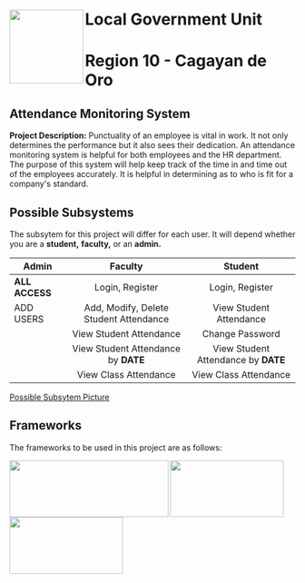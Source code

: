 # <img src="https://user-images.githubusercontent.com/120124509/209283550-860812e0-9d82-42e5-85c5-a8b76d934bb2.png" width ="130" height="130" img align="left"> Local Government Unit 

# Region 10 - Cagayan de Oro

## Attendance Monitoring System
**Project Description:** Punctuality of an employee is vital in work. It not only determines the performance but it also sees their dedication. An attendance monitoring system is helpful for both employees and the HR department. The purpose of this system will help keep track of the time in and time out of the employees accurately. It is helpful in determining as to who is fit for a company's standard. 

## Possible Subsystems 
The subsytem for this project will differ for each user. It will depend whether you are a **student,** **faculty,** or an **admin.**

|       Admin      |          Faculty                      |              Student              |
|  --------------  |:------------------------------------: |:---------------------------------:|
|  **ALL ACCESS**  |Login, Register                        |Login, Register                    |
|    ADD USERS     |Add, Modify, Delete Student Attendance |View Student Attendance            |
|                  |View Student Attendance                |Change Password                    |
|                  |View Student Attendance by **DATE**    |View Student Attendance by **DATE**|
|                  |View Class Attendance                  |View Class Attendance              |

[Possible Subsytem Picture](https://i.pinimg.com/originals/2d/b3/9d/2db39d2905e11893721f0f28c6f17ae9.png)

## Frameworks
The frameworks to be used in this project are as follows: 

<img src="https://user-images.githubusercontent.com/120124509/209295100-22e3ba73-4f5d-46a2-bd24-b2f79c87c98d.png" width ="280" height="100" img align="left">
<img src="https://user-images.githubusercontent.com/120124509/209294123-d3b42ae3-e930-47af-bac4-bf95ab7fff68.png" width ="200" height="100" img align="left">
<img src="https://user-images.githubusercontent.com/120124509/209294609-d64f4352-5e4d-4acb-bb43-595aff63bc4e.png" width ="200" height="100" img align="left">



